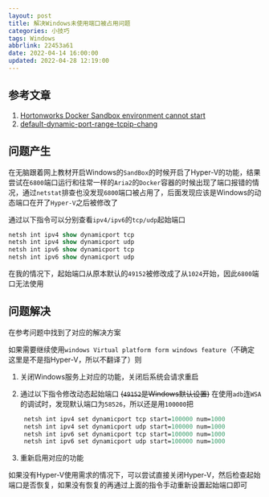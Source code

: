 ```yaml
---
layout: post
title: 解决Windows未使用端口被占用问题
categories: 小技巧
tags: Windows
abbrlink: 22453a61
date: 2022-04-14 16:00:00
updated: 2022-04-28 12:19:00
---
```


## 参考文章

1. [Hortonworks Docker Sandbox environment cannot start](https://stackoverflow.com/questions/52212012/hortonworks-docker-sandbox-environment-cannot-start/)
2. [default-dynamic-port-range-tcpip-chang](https://docs.microsoft.com/en-us/troubleshoot/windows-server/networking/default-dynamic-port-range-tcpip-chang)

## 问题产生

在无脑跟着网上教材开启Windows的`SandBox`的时候开启了Hyper-V的功能，结果尝试在`6800`端口运行和往常一样的`Aria2`的`Docker`容器的时候出现了端口报错的情况，通过`netstat`排查也没发现`6800`端口被占用了，后面发现应该是Windows的动态端口在开了`Hyper-V`之后被修改了

通过以下指令可以分别查看`ipv4/ipv6`的`tcp/udp`起始端口

```ps
netsh int ipv4 show dynamicport tcp
netsh int ipv4 show dynamicport udp
netsh int ipv6 show dynamicport tcp
netsh int ipv6 show dynamicport udp
```

在我的情况下，起始端口从原本默认的`49152`被修改成了从`1024`开始，因此`6800`端口无法使用

## 问题解决

在参考问题中找到了对应的解决方案

如果需要继续使用`windows Virtual platform form windows feature`（不确定这里是不是指Hyper-V，所以不翻译了）则

1. 关闭Windows服务上对应的功能，关闭后系统会请求重启
2. 通过以下指令修改动态起始端口 ~~(`49152`是Windows默认设置)~~ 在使用`adb`连`WSA`的调试时，发现默认端口为`58526`，所以还是用`100000`把

   ```ps
    netsh int ipv4 set dynamicport tcp start=100000 num=1000
    netsh int ipv4 set dynamicport udp start=100000 num=1000
    netsh int ipv6 set dynamicport tcp start=100000 num=1000
    netsh int ipv6 set dynamicport udp start=100000 num=1000
    ```

3. 重新启用对应的功能

如果没有Hyper-V使用需求的情况下，可以尝试直接关闭Hyper-V，然后检查起始端口是否恢复，如果没有恢复的再通过上面的指令手动重新设置起始端口即可
